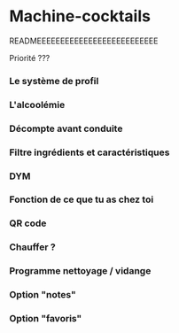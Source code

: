 # Machine-cocktails

READMEEEEEEEEEEEEEEEEEEEEEEEEEE

Priorité ???

### Le système de profil

### L'alcoolémie

### Décompte avant conduite

### Filtre ingrédients et caractéristiques

### DYM

### Fonction de ce que tu as chez toi

### QR code

### Chauffer ?

### Programme nettoyage / vidange

### Option "notes"

### Option "favoris" 